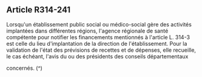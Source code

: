 ## Article R314-241

Lorsqu'un établissement public social ou médico-social gère des activités implantées dans différentes
régions, l'agence régionale de santé compétente pour notifier les financements mentionnés à l'article L. 314-3
est celle du lieu d'implantation de la direction de l'établissement. Pour la validation de l'état des prévisions de
recettes et de dépenses, elle recueille, le cas échéant, l'avis du ou des présidents des conseils départementaux

concernés. (^)

